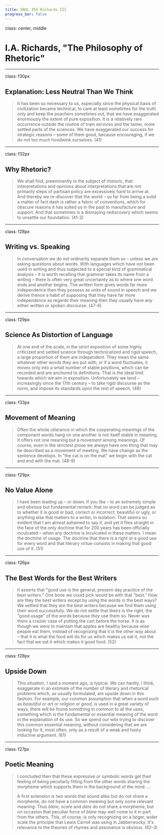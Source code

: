 ```yaml
---
title: ENGL 354 Richards III
progress_bar: false
---
```

class: center, middle

# I.A. Richards, "The Philosophy of Rhetoric"
---
class: f30px
## Explanation: Less Neutral Than We Think
> It has been so necessary to us, especially since the physical basis of civilization became technical, to care at least sometimes for the truth only and keep the poachers sometimes out, that we have exaggerated enormously the extent of pure exposition. It is a relatively rare occurrence outside the routine of train services and the tamer, more settled parts of the sciences. We have exaggerated our success for strategic reasons – some of them good, because encouraging, if we do not too much hoodwink ourselves. (41)
---
class: f32px

## Why Rhetoric?

> We shall find, preeminently in the subject of rhetoric, that interpretations and opinions about interpretations that are not primarily steps of partisan policy are excessively hard to arrive at. And thereby we re-discover that the world – so far from being a solid a matter of fact dash is rather a fabric of conventions, which for obscure reasons it has suited us in the past to manufacture and support. And that sometimes is a dismaying rediscovery which seems to unsettle our foundation. (41-2)
---
class: f28px
## Writing vs. Speaking

> In conversation we do not ordinarily separate them so – unless we are asking questions about words. With languages which have not been used in writing and thus subjected to a special kind of grammatical analysis – it is worth recalling that grammar takes its name from a writing – there is often very great uncertainty as to where one word ends and another begins. The written form gives words far more independence then they possess as units of sound in speech and we derive thence a habit of supposing that they have far more independence as regards their meaning then they usually have any either written or spoken discourse. (47-8)
---
class: f29px
## Science As Distortion of Language
> At one end of the scale, in the strict exposition of some highly criticized and settled science through technicalized and rigid speech, a large proportion of them are independent. They mean the same whatever other words they are put with; or if a word fluctuates, it moves only into a small number of stable positions, which can be recorded and are anchored to definitions. That is the ideal limit towards which we aim in exposition. Unfortunately we tend – increasingly since the 17th century – to take rigid discourse as the norm, and impose its standards upon the rest of speech. (48)
---
class: f33px
## Movement of Meaning
> Often the whole utterance in which the cooperating meanings of the component words hang on one another is not itself stable in meaning. It offers not one meaning but a *movement* among meanings. Of course, even in the strictest prose we always have one thing that may be described as a movement of meeting. We have change as the sentence develops. In "the cat is on the mat" we begin with the cat and end with the mat. (48-9)
---
class: f29px
## No Value Alone
> I have been leading up – or down, if you like – to an extremely simple and obvious but fundamental remark: that no word can be judged as to whether it is good or bad, correct or incorrect, beautiful or ugly, or anything else that matters to a writer, in isolation. That seems so evident that I am almost ashamed to say it, and yet it flies straight in the face of the only doctrine that for 200 years has been officially inculcated – when any doctrine is inculcated in these matters. I mean the doctrine of usage. The doctrine that there is a right or a good use for every word and that literary virtue consists in making that good use of it. (51)
---
class: f26px
## The Best Words for the Best Writers
> It asserts that "good use is the general, present-day practice of the best writers." One bone we could pick would be with that "best." How are they the best writers except by using the words in the best ways? We settled that they *are* the best writers because we find them using their word successfully. We do not settle that theirs is the right, the "good usage" of the words because *they* use them so. Never was there a crazier case of putting the cart before the horse. It is as though we were to maintain that apples are healthy because wise people eat them, instead of recognizing that it is the other way about – that it is what the food will do for us which makes us eat it, not the fact that we eat it which makes it good food. (52)
---
class: f28px
## Upside Down
> This situation, I said a moment ago, is typical. We can hardly, I think, exaggerate in an estimate of the number of literary and rhetorical problems which, as usually formulated, are upside down in this fashion. For example, our common assumption that when a word such as *beautiful* or *art* or *religion* or *good*, is used in a great variety of ways, there will be found something in common to all the uses, something which is the fundamental or essential meaning of the word in the explanation of its use.  So we spend our wits trying to discover this common essential meaning, without considering that we are looking for it, most often, only as a result of a weak and hasty inductive argument. (61)
---
class: f27px
## Poetic Meaning
> I concluded then that these expressive or symbolic words get their feeling of being peculiarly fitting from the other words sharing the morpheme which supports them in the background of the mind. …
>
> A first extension is two words that sound alike but do not share a morpheme, do not have a common meaning but only some relevant meaning. Thus *blare*, *scare* and *dare* do not share a morpheme, but on occasion that peculiar force of *blare* may well come to it in part from the others. This, of course, is only recognizing on a larger, wider scale the principle that Lewis Carroll was using in Jabberwocky. It's relevance to the theories of rhymes and assonance is obvious. (62-3)
